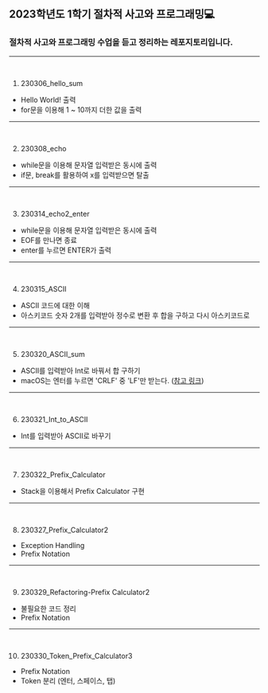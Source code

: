 ## 2023학년도 1학기 절차적 사고와 프로그래밍💻

### 절차적 사고와 프로그래밍 수업을 듣고 정리하는 레포지토리입니다.

---
<br>

1. 230306_hello_sum

- Hello World! 출력
- for문을 이용해 1 ~ 10까지 더한 값을 출력

---
<br>

2. 230308_echo

- while문을 이용해 문자열 입력받은 동시에 출력
- if문, break를 활용하여 x를 입력받으면 탈출

---
<br>

3. 230314_echo2_enter

- while문을 이용해 문자열 입력받은 동시에 출력
- EOF를 만나면 종료
- enter를 누르면 ENTER가 출력

---
<br>

4. 230315_ASCII

- ASCII 코드에 대한 이해
- 아스키코드 숫자 2개를 입력받아 정수로 변환 후 합을 구하고 다시 아스키코드로 

---
<br>

5. 230320_ASCII_sum

- ASCII를 입력받아 Int로 바꿔서 합 구하기
- macOS는 엔터를 누르면 'CRLF' 중 'LF'만 받는다. ([참고 링크](https://www.oreilly.com/library/view/mac-os-x/0596004605/ch01s06.html))

---
<br>

6. 230321_Int_to_ASCII

- Int를 입력받아 ASCII로 바꾸기

---
<br>

7. 230322_Prefix_Calculator

- Stack을 이용해서 Prefix Calculator 구현

---
<br>

8. 230327_Prefix_Calculator2

- Exception Handling
- Prefix Notation

---
<br>

9. 230329_Refactoring-Prefix Calculator2

- 불필요한 코드 정리
- Prefix Notation

---
<br>

10. 230330_Token_Prefix_Calculator3

- Prefix Notation
- Token 분리 (엔터, 스페이스, 탭)
